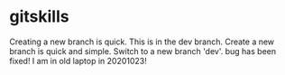 # gitskills
Creating a new branch is quick.
This is in the dev branch.
Create a new branch is quick and simple.
Switch to a new branch 'dev'.
bug has been fixed!
I am in old laptop in 20201023!
